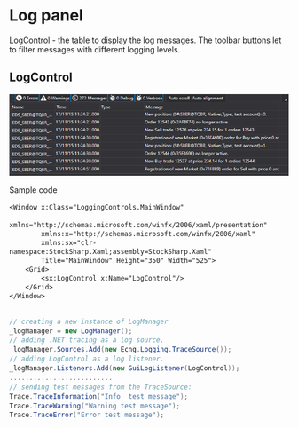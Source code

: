 # Log panel

[LogControl](xref:StockSharp.Xaml.LogControl) \- the table to display the log messages. The toolbar buttons let to filter messages with different logging levels.

## LogControl

![GUI LogControl](../../../../images/gui_logcontrol.png)

Sample code

```xaml
<Window x:Class="LoggingControls.MainWindow"
        xmlns="http://schemas.microsoft.com/winfx/2006/xaml/presentation"
        xmlns:x="http://schemas.microsoft.com/winfx/2006/xaml"
        xmlns:sx="clr-namespace:StockSharp.Xaml;assembly=StockSharp.Xaml"
        Title="MainWindow" Height="350" Width="525">
    <Grid>
        <sx:LogControl x:Name="LogControl"/>
    </Grid>
</Window>
	  				
```
```cs
// creating a new instance of LogManager
_logManager = new LogManager();
// adding .NET tracing as a log source.
_logManager.Sources.Add(new Ecng.Logging.TraceSource());
// adding LogControl as a log listener.
_logManager.Listeners.Add(new GuiLogListener(LogControl));
..........................                  
// sending test messages from the TraceSource:
Trace.TraceInformation("Info  test message");
Trace.TraceWarning("Warning test message");
Trace.TraceError("Error test message");
                  
```
